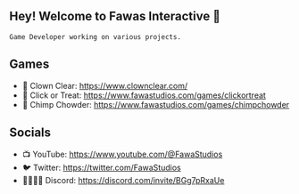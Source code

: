 ## Hey! Welcome to Fawas Interactive 🐑

`Game Developer working on various projects.`

## Games
- 🤡 Clown Clear: https://www.clownclear.com/
- 🎃 Click or Treat: https://www.fawastudios.com/games/clickortreat
- 🐒 Chimp Chowder: https://www.fawastudios.com/games/chimpchowder

## Socials
- 📺 YouTube: https://www.youtube.com/@FawaStudios
- 🐦 Twitter: https://twitter.com/FawaStudios
- 👨‍👨‍👦‍👦 Discord: https://discord.com/invite/BGg7pRxaUe
